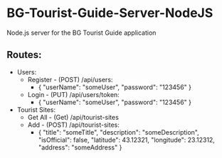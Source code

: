 # BG-Tourist-Guide-Server-NodeJS
Node.js server for the BG Tourist Guide application

## Routes:
* Users:
    * Register - (POST) /api/users:
      * {
          "userName": "someUser",
          "password": "123456"
      }
    * Login - (PUT) /api/users/token:
      * {
          "userName": "someUser",
          "password": "123456"
      }
* Tourist Sites:
    * Get All - (Get) /api/tourist-sites
    * Add - (POST) /api/tourist-sites:
      * {
          "title": "someTitle",
          "description": "someDescription",
          "isOfficial": false,
          "latitude": 43.12321,
          "longitude": 23.12312,
          "address": "someAddress"
      }
